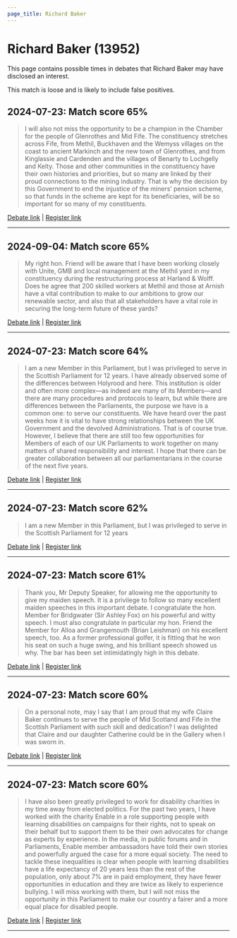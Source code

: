 ```yaml
---
page_title: Richard Baker
---
```


# Richard Baker  (13952)

This page contains possible times in debates that Richard Baker may have disclosed an interest.

This match is loose and is likely to include false positives. 



## 2024-07-23: Match score 65%

>I will also not miss the opportunity to be a champion in the Chamber for the people of Glenrothes and Mid Fife. The constituency stretches across Fife, from Methil, Buckhaven and the Wemyss villages on the coast to ancient Markinch and the new town of Glenrothes, and from Kinglassie and Cardenden and the villages of Benarty to Lochgelly and Kelty. Those and other communities in the constituency have their own histories and priorities, but so many are linked by their proud connections to the mining industry. That is why the decision by this Government to end the injustice of the miners’ pension scheme, so that funds in the scheme are kept for its beneficiaries, will be so important for so many of my constituents.

[Debate link](https://www.theyworkforyou.com/debates/?id=2024-07-23d.603.1) | [Register link](https://www.theyworkforyou.com/mp/13952/register)


---



## 2024-09-04: Match score 65%

>My right hon. Friend will be aware that I have been working closely with Unite, GMB and local management at the Methil yard in my constituency during the restructuring process at Harland & Wolff. Does he agree that 200 skilled workers at Methil and those at Arnish have a vital contribution to make to our ambitions to grow our renewable sector, and also that all stakeholders have a vital role in securing the long-term future of these yards?

[Debate link](https://www.theyworkforyou.com/debates/?id=2024-09-04b.297.3) | [Register link](https://www.theyworkforyou.com/mp/13952/register)


---



## 2024-07-23: Match score 64%

>I am a new Member in this Parliament, but I was privileged to serve in the Scottish Parliament for 12 years. I have already observed some of the differences between Holyrood and here. This institution is older and often more complex—as indeed are many of its Members—and there are many procedures and protocols to learn, but while there are differences between the Parliaments, the purpose we have is a common one: to serve our constituents. We have heard over the past weeks how it is vital to have strong relationships between the UK Government and the devolved Administrations. That is of course true. However, I believe that there are still too few opportunities for Members of each of our UK Parliaments to work together on many matters of shared responsibility and interest. I hope that there can be greater collaboration between all our parliamentarians in the course of the next five years.

[Debate link](https://www.theyworkforyou.com/debates/?id=2024-07-23d.603.1) | [Register link](https://www.theyworkforyou.com/mp/13952/register)


---



## 2024-07-23: Match score 62%

>I am a new Member in this Parliament, but I was privileged to serve in the Scottish Parliament for 12 years

[Debate link](https://www.theyworkforyou.com/debates/?id=2024-07-23d.603.1) | [Register link](https://www.theyworkforyou.com/mp/13952/register)


---



## 2024-07-23: Match score 61%

>Thank you, Mr Deputy Speaker, for allowing me the opportunity to give my maiden speech. It is a privilege to follow so many excellent maiden speeches in this important debate. I congratulate the hon. Member for Bridgwater (Sir Ashley Fox) on his powerful and witty speech. I must also congratulate in particular my hon. Friend the Member for Alloa and Grangemouth (Brian Leishman) on his excellent speech, too. As a former professional golfer, it is fitting that he won his seat on such a huge swing, and his brilliant speech showed us why. The bar has been set intimidatingly high in this debate.

[Debate link](https://www.theyworkforyou.com/debates/?id=2024-07-23d.603.1) | [Register link](https://www.theyworkforyou.com/mp/13952/register)


---



## 2024-07-23: Match score 60%

>On a personal note, may I say that I am proud that my wife Claire Baker continues to serve the people of Mid Scotland and Fife in the Scottish Parliament with such skill and dedication? I was delighted that Claire and our daughter Catherine could be in the Gallery when I was sworn in.

[Debate link](https://www.theyworkforyou.com/debates/?id=2024-07-23d.603.1) | [Register link](https://www.theyworkforyou.com/mp/13952/register)


---



## 2024-07-23: Match score 60%

>I have also been greatly privileged to work for disability charities in my time away from elected politics. For the past two years, I have worked with the charity Enable in a role supporting people with learning disabilities on campaigns for their rights, not to speak on their behalf but to support them to be their own advocates for change as experts by experience. In the media, in public forums and in Parliaments, Enable member ambassadors have told their own stories and powerfully argued the case for a more equal society. The need to tackle these inequalities is clear when people with learning disabilities have a life expectancy of 20 years less than the rest of the population, only about 7% are in paid employment, they have fewer opportunities in education and they are twice as likely to experience bullying. I will miss working with them, but I will not miss the opportunity in this Parliament to make our country a fairer and a more equal place for disabled people.

[Debate link](https://www.theyworkforyou.com/debates/?id=2024-07-23d.603.1) | [Register link](https://www.theyworkforyou.com/mp/13952/register)


---


